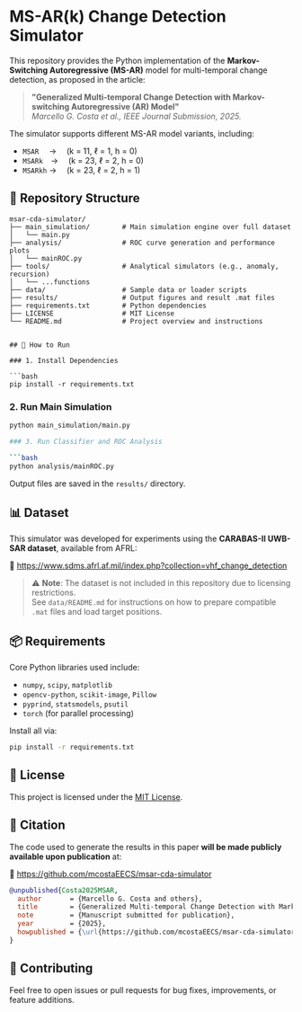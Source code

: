 # MS-AR(k) Change Detection Simulator

This repository provides the Python implementation of the **Markov-Switching Autoregressive (MS-AR)** model for multi-temporal change detection, as proposed in the article:

> **"Generalized Multi-temporal Change Detection with Markov-switching Autoregressive (AR) Model"**  
> _Marcello G. Costa et al., IEEE Journal Submission, 2025._

The simulator supports different MS-AR model variants, including:
- `MSAR`  →  (k = 11, ℓ = 1, h = 0)  
- `MSARk` →  (k = 23, ℓ = 2, h = 0)  
- `MSARkh` →  (k = 23, ℓ = 2, h = 1)


## 📁 Repository Structure

```
msar-cda-simulator/
├── main_simulation/        # Main simulation engine over full dataset
│   └── main.py
├── analysis/               # ROC curve generation and performance plots
│   └── mainROC.py
├── tools/                  # Analytical simulators (e.g., anomaly, recursion)
│   └── ...functions
├── data/                   # Sample data or loader scripts
├── results/                # Output figures and result .mat files
├── requirements.txt        # Python dependencies
├── LICENSE                 # MIT License
└── README.md               # Project overview and instructions


## 🚀 How to Run

### 1. Install Dependencies

```bash
pip install -r requirements.txt
```

### 2. Run Main Simulation

```bash
python main_simulation/main.py

### 3. Run Classifier and ROC Analysis

```bash
python analysis/mainROC.py
```

Output files are saved in the `results/` directory.


## 📊 Dataset

This simulator was developed for experiments using the **CARABAS-II UWB-SAR dataset**, available from AFRL:

🔗 https://www.sdms.afrl.af.mil/index.php?collection=vhf_change_detection

> ⚠️ **Note**: The dataset is not included in this repository due to licensing restrictions.  
> See `data/README.md` for instructions on how to prepare compatible `.mat` files and load target positions.


## 📦 Requirements

Core Python libraries used include:

- `numpy`, `scipy`, `matplotlib`
- `opencv-python`, `scikit-image`, `Pillow`
- `pyprind`, `statsmodels`, `psutil`
- `torch` (for parallel processing)

Install all via:

```bash
pip install -r requirements.txt
```

## 📜 License

This project is licensed under the [MIT License](LICENSE).


## 📌 Citation

The code used to generate the results in this paper **will be made publicly available upon publication** at:

🔗 https://github.com/mcostaEECS/msar-cda-simulator

```bibtex
@unpublished{Costa2025MSAR,
  author       = {Marcello G. Costa and others},
  title        = {Generalized Multi-temporal Change Detection with Markov-switching Autoregressive (AR) Model},
  note         = {Manuscript submitted for publication},
  year         = {2025},
  howpublished = {\url{https://github.com/mcostaEECS/msar-cda-simulator}}
}
```

## 🤝 Contributing

Feel free to open issues or pull requests for bug fixes, improvements, or feature additions.
